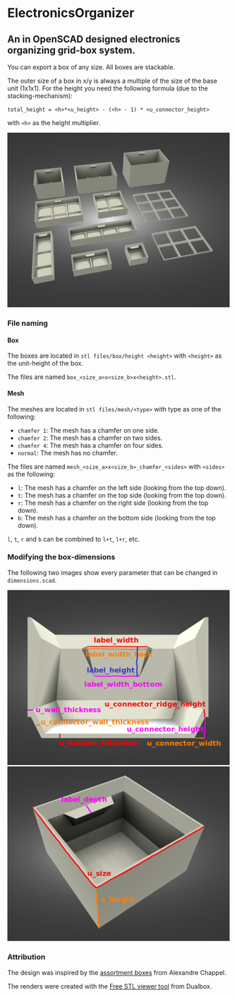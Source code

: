 # ElectronicsOrganizer

## An in OpenSCAD designed electronics organizing grid-box system.

You can export a box of any size. All boxes are stackable.

The outer size of a box in x/y is always a multiple of the size of the base
unit (1x1x1). For the height you need the following formula (due to the
stacking-mechanism):

```
total_height = <h>*<u_height> - (<h> - 1) * <u_connector_height>
```

with `<h>` as the height multiplier.


![](images/render/set_render.png)

### File naming

#### Box

The boxes are located in `stl files/box/height <height>` with `<height>` as the
unit-height of the box.

The files are named `box_<size_a>x<size_b>x<height>.stl`.

#### Mesh

The meshes are located in `stl files/mesh/<type>` with type as one of the
following:

- `chamfer 1`: The mesh has a chamfer on one side.
- `chamfer 2`: The mesh has a chamfer on two sides.
- `chamfer 4`: The mesh has a chamfer on four sides.
- `normal`: The mesh has no chamfer.

The files are named `mesh_<size_a>x<size_b>_chamfer_<sides>` with `<sides>` as
the following:

- `l`: The mesh has a chamfer on the left side (looking from the top down).
- `t`: The mesh has a chamfer on the top side (looking from the top down).
- `r`: The mesh has a chamfer on the right side (looking from the top down).
- `b`: The mesh has a chamfer on the bottom side (looking from the top down).

`l`, `t`, `r` and `b` can be combined to `l+t`, `l+r`, etc.

### Modifying the box-dimensions

The following two images show every parameter that can be changed in
`dimensions.scad`.

![](images/dimensions/1x1x1_sliced_dimensions.png)
![](images/dimensions/1x1x1_dimensions.png)


### Attribution

The design was inspired by the
[assortment boxes](https://www.youtube.com/watch?v=adi_tjCwbUw) from
Alexandre Chappel.

The renders were created with the
[Free STL viewer tool](https://stl-viewer.dualbox.com/) from Dualbox.
